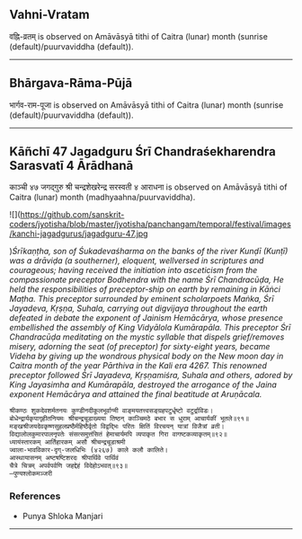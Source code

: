 ## Vahni-Vratam
वह्नि-व्रतम् is observed on Amāvāsyā tithi of Caitra (lunar) month (sunrise (default)/puurvaviddha (default)).



---
## Bhārgava-Rāma-Pūjā
भार्गव-राम-पूजा is observed on Amāvāsyā tithi of Caitra (lunar) month (sunrise (default)/puurvaviddha (default)).



---
## Kāñchī 47 Jagadguru Śrī Chandraśekharendra Sarasvatī 4 Ārādhanā
काञ्ची ४७ जगद्गुरु श्री चन्द्रशेखरेन्द्र सरस्वती ४ आराधना is observed on Amāvāsyā tithi of Caitra (lunar) month (madhyaahna/puurvaviddha).

![](https://github.com/sanskrit-coders/jyotisha/blob/master/jyotisha/panchangam/temporal/festival/images/kanchi-jagadgurus/jagadguru-47.jpg

)_Śrīkaṇṭha, son of Śukadevaśharma on the banks of the river Kunḍī (Kunṭī) was a drāviḍa (a southerner), eloquent, wellversed in scriptures and courageous; having received the initiation into asceticism from the compassionate preceptor Bodhendra with the name Śrī Chandracūḍa, He held the responsibilities of preceptor-ship on earth by remaining in Kāṅci Maṭha. This preceptor surrounded by eminent scholarpoets Maṅka, Śrī Jayadeva, Kṛṣṇa, Suhala, carrying out digvijaya throughout the earth defeated in debate the exponent of Jainism Hemācārya, whose presence embellished the assembly of King Vidyālola Kumārapāla. This preceptor Śrī Chandracūḍa meditating on the mystic syllable that dispels grief/removes misery, adorning the seat (of preceptor) for sixty-eight years, became Videha by giving up the wondrous physical body on the New moon day in Caitra month of the year Pārthiva in the Kali era 4267. This renowned preceptor followed Śrī Jayadeva, Kṛṣṇamiśra, Suhala and others, adored by King Jayasimha and Kumārapāla, destroyed the arrogance of the Jaina exponent Hemācārya and attained the final beatitude at Aruṇācala._

```
श्रीकण्ठः शुकदेवशर्मतनयः कुण्डीनदीकूलभूर्वाग्मी वाङ्मयतत्त्वसङ्ग्रहपटुर्धृष्टो वटुर्द्राविडः।
बोधेन्द्रार्यकृपागृहीतनियमः श्रीचन्द्रचूडाख्यया तिष्ठन् काञ्चिमठे बभार स धुराम् आचार्यकीं भूतले॥९१॥
मङ्खश्रीजयदेवकृष्णसुहलप्रष्ठैर्महिष्ठैर्वृतो विद्वद्भिः परितः क्षितिं विरचयन् यात्रां विजैत्रां व्रती।
विद्यालोलकुमारपालनृपतेः संसत्समुत्तंसितं हेमाचार्यमपि व्यपाकृत गिरा वागष्टकव्याकृतम्॥९२॥
ध्यायंस्तारकम् आर्तिहारकम् असौ श्रीचन्द्रचूडाश्रमी
ज्वाला-भावविकार-दृग्-जलधिभिः (४२६७) काले कलौ कालिते।
आस्थायासनम् अष्टषष्टिशरदः श्रीपार्थिवे पार्थिवं
चैत्रे चित्रम् अपर्वपर्वणि जहद्देहं विदेहोऽभवत्॥९३॥
—पुण्यश्लोकमञ्जरी
```
### References
* Punya Shloka Manjari


---

